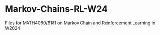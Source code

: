 # Markov-Chains-RL-W24

Files for MATH4060/6181 on Markov Chain and Reinforcement Learning in W2024
